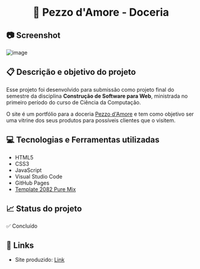 <h1 align="center"> <br> 🧁 Pezzo d'Amore - Doceria </h1>

## 📷 Screenshot 

![image](https://user-images.githubusercontent.com/63109114/154824434-8ea97601-d309-4f5d-8003-ac8ecd1a3a6b.png)


## 📋 Descrição e objetivo do projeto

Esse projeto foi desenvolvido para submissão como projeto final do semestre da disciplina **Construção de Software para Web**, ministrada no primeiro período do curso de Ciência da Computação. 

O site é um portfólio para a doceria [Pezzo d'Amore](https://www.instagram.com/pezzodamore/) e tem como objetivo ser uma vitrine dos seus produtos para possíveis clientes que o visitem. 

<!--- <h3> Trabalho do Semestre da Disciplina de Construção de Software para Web</h3>
< Entrega Primeiro Semestre de 2020-1 >
Link para o site: 

Utilizei o template Template 2082 Pure Mix: http://www.tooplate.com/view/2082-pure-mix
-->

## 💻 Tecnologias e Ferramentas utilizadas
- HTML5
- CSS3
- JavaScript
- Visual Studio Code 
- GitHub Pages
- [Template 2082 Pure Mix](http://www.tooplate.com/view/2082-pure-mix)

## 📈 Status do projeto
✅ Concluído

## 🚀 Links 
- Site produzido: [Link](https://rmftelier.github.io/pezzodamore/)
